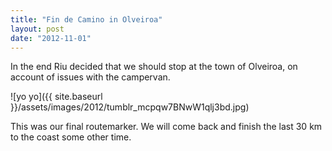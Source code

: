 ```yaml
---
title: "Fin de Camino in Olveiroa"
layout: post
date: "2012-11-01"
---
```


In the end Riu decided that we should stop at the town of Olveiroa, on account of issues with the campervan.

![yo yo]({{ site.baseurl }}/assets/images/2012/tumblr_mcpqw7BNwW1qlj3bd.jpg)

This was our final routemarker. We will come back and finish the last 30 km to the coast some other time.
